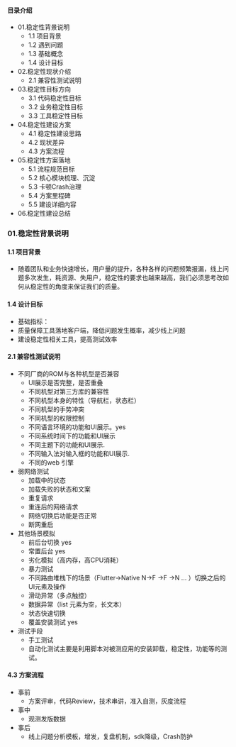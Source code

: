 #### 目录介绍
- 01.稳定性背景说明
    - 1.1 项目背景
    - 1.2 遇到问题
    - 1.3 基础概念
    - 1.4 设计目标
- 02.稳定性现状介绍
    - 2.1 兼容性测试说明
- 03.稳定性目标方向
    - 3.1 代码稳定性目标
    - 3.2 业务稳定性目标
    - 3.3 工具稳定性目标
- 04.稳定性建设方案
    - 4.1 稳定性建设思路
    - 4.2 现状差异
    - 4.3 方案流程
- 05.稳定性方案落地
    - 5.1 流程规范目标
    - 5.2 核心模块梳理、沉淀
    - 5.3 卡顿Crash治理
    - 5.4 方案里程碑
    - 5.5 建设详细内容
- 06.稳定性建设总结




### 01.稳定性背景说明
#### 1.1 项目背景
- 随着团队和业务快速增长，用户量的提升，各种各样的问题频繁报漏，线上问题多次发生，耗资源、失用户，稳定性的要求也越来越高，我们必须思考改如何从稳定性的角度来保证我们的质量。


#### 1.4 设计目标
- 基础指标：
- 质量保障工具落地客户端，降低问题发生概率，减少线上问题
- 建设稳定性相关工具，提高测试效率



#### 2.1 兼容性测试说明
- 不同厂商的ROM与各种机型是否兼容
    - UI展示是否完整，是否重叠
    - 不同机型对第三方库的兼容性
    - 不同机型本身的特性（导航栏，状态栏）
    - 不同机型的手势冲突
    - 不同机型的权限控制
    - 不同语言环境的功能和UI展示。yes
    - 不同系统时间下的功能和UI展示
    - 不同主题下的功能和UI展示. 
    - 不同输入法对输入框的功能和UI展示. 
    - 不同的web 引擎
- 弱网络测试
    - 加载中的状态
    - 加载失败的状态和文案
    - 重复请求
    - 重连后的网络请求
    - 网络切换后功能是否正常
    - 断网重启
- 其他场景模拟
    - 前后台切换 yes
    - 常置后台 yes
    - 劣化模拟（高内存，高CPU消耗）
    - 暴力测试
    - 不同路由堆栈下的场景（Flutter→Native N→F →F →N ... ）切换之后的UI元素及操作
    - 滑动异常（多点触控）
    - 数据异常（list 元素为空，长文本）
    - 状态快速切换 
    - 覆盖安装测试 yes
- 测试手段
    - 手工测试
    - 自动化测试主要是利用脚本对被测应用的安装卸载，稳定性，功能等的测试。



#### 4.3 方案流程
- 事前
    - 方案评审，代码Review，技术串讲，准入自测，灰度流程
- 事中
    - 观测发版数据
- 事后
    - 线上问题分析模板，增发，复盘机制，sdk降级，Crash防护











